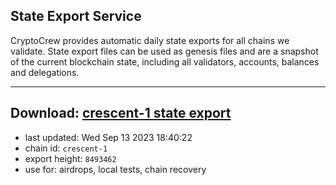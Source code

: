 ## State Export Service
CryptoCrew provides automatic daily state exports for all chains we validate. State export files can be used as genesis files and are a snapshot of the current blockchain state, including all validators, accounts, balances and delegations.

---
**Download: [crescent-1 state export](https://dl.ccvalidators.com/SERVICE/crescent/crescent-1_export_8493462.json)**
---

- last updated: Wed Sep 13 2023 18:40:22
- chain id: `crescent-1`
- export height: `8493462`
- use for: airdrops, local tests, chain recovery
